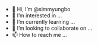 - 👋 Hi, I’m @simmyungbo
- 👀 I’m interested in ...
- 🌱 I’m currently learning ...
- 💞️ I’m looking to collaborate on ...
- 📫 How to reach me ...

<!---
simmyungbo/simmyungbo is a ✨ special ✨ repository because its `README.md` (this file) appears on your GitHub profile.
You can click the Preview link to take a look at your changes.
--->
